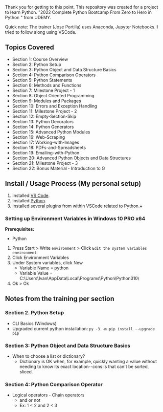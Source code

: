 Thank you for getting to this point. This repository was created for a project to learn Python. "2022 Complete Python Bootcamp From Zero to Hero in Python
" from UDEMY.

Quick note: The trainer (Jose Portilla) uses Anaconda, Jupyter Notebooks. I tried to follow along using VSCode. 

## Topics Covered
- Section 1: Course Overview
- Section 2: Python Setup
- Section 3: Python Object and Data Structure Basics
- Section 4: Python Comparison Operators
- Section 5: Python Statements
- Section 6: Methods and Functions
- Section 7: Milestone Project - 1
- Section 8: Object Oriented Programming
- Section 9: Modules and Packages
- Section 10: Errors and Exception Handling
- Section 11: Milestone Project - 2
- Section 12: Empty-Section-Skip
- Section 13: Python Decorators
- Section 14: Python Generators
- Section 15: Advanced Python Modules
- Section 16: Web-Scraping
- Section 17: Working-with-Images
- Section 18: PDFs-and-Spreadsheets
- Section 19: Emailing-with-Python
- Section 20: Advanced Python Objects and Data Structures
- Section 21: Milestone Project - 3
- Section 22: Bonus Material - Introduction to G

## Install / Usage Process (My personal setup)
1. Installed [VS Code](https://code.visualstudio.com).
2. Installed [Python](https://www.python.org/downloads/).
3. Installed several plugins from within VSCode related to Python.+

### Setting up Environment Variables in Windows 10 PRO x64

**Prerequisites:**
- Python

1. Press Start > Write `environment` > Click `Edit the system variables environment`
2. Click Environment Variables
3. Under System variables, click New
    - Variable Name = python
    - Variable Value = C:\Users\Ivan\AppData\Local\Programs\Python\Python310\
4. Ok > Ok


## Notes from the training per section

### Section 2. Python Setup
- CLI Basics (Windows)
- Upgraded current python installation: `py -3 -m pip install --upgrade pip`

### Section 3: Python Object and Data Structure Basics
- When to choose a list or dictionary?
    - Dictionary is OK when, for example, quickly wanting a value without needing to know its exact location--cons is that can't be sorted, sliced.

### Section 4: Python Comparison Operator
- Logical operators - Chain operators
    - and or not
    - Ex: 1 < 2 and 2 < 3